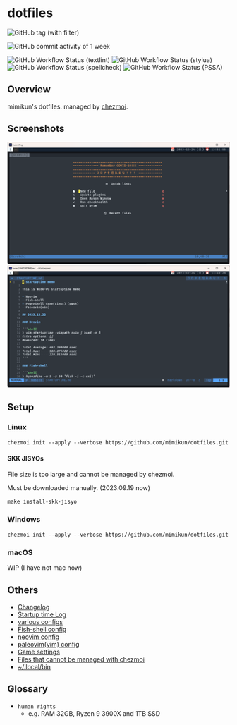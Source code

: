# dotfiles

![GitHub tag (with filter)](https://img.shields.io/github/v/tag/mimikun/dotfiles)

![GitHub commit activity of 1 week](https://img.shields.io/github/commit-activity/w/mimikun/dotfiles)

![GitHub Workflow Status (textlint)](https://img.shields.io/github/actions/workflow/status/mimikun/dotfiles/textlint.yml?label=textlint)
![GitHub Workflow Status (stylua)](https://img.shields.io/github/actions/workflow/status/mimikun/dotfiles/stylua-lint.yml?label=stylua)
![GitHub Workflow Status (spellcheck)](https://img.shields.io/github/actions/workflow/status/mimikun/dotfiles/spell-check.yml?label=SpellCheck)
![GitHub Workflow Status (PSSA)](https://img.shields.io/github/actions/workflow/status/mimikun/dotfiles/script-analyze.yml?label=PSSA)

## Overview

mimikun's dotfiles.
managed by [chezmoi](https://www.chezmoi.io/).

## Screenshots

![my neovim dashboard](docs/images/neovim-dashboard.png)
![my neovim editor](docs/images/neovim-editor.png)

## Setup

### Linux

```shell
chezmoi init --apply --verbose https://github.com/mimikun/dotfiles.git
```

#### SKK JISYOs

File size is too large and cannot be managed by chezmoi.

Must be downloaded manually. (2023.09.19 now)

```shell
make install-skk-jisyo
```

### Windows

```shell
chezmoi init --apply --verbose https://github.com/mimikun/dotfiles.git
```

### macOS

WIP (I have not mac now)

## Others

- [Changelog](CHANGELOG.md)
- [Startup time Log](STARTUPTIME.md)
- [various configs](dot_config/README.md)
- [Fish-shell config](dot_config/fish/README.md)
- [neovim config](dot_config/nvim/README.md)
- [paleovim(vim) config](dot_vim/README.md)
- [Game settings](game_settings/README.md)
- [Files that cannot be managed with chezmoi](misc/README.md)
- [~/.local/bin](private_dot_local/bin/README.md)

## Glossary

- `human rights`
    - e.g. RAM 32GB, Ryzen 9 3900X and 1TB SSD
